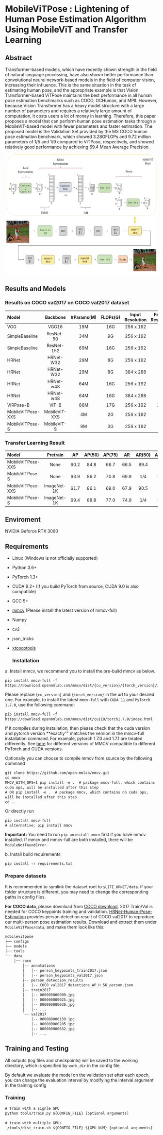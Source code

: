 # MobileViTPose : Lightening of Human Pose Estimation Algorithm Using MobileViT and Transfer Learning

## Abstract
Transformer-based models, which have recently shown strength in the field of natural language processing, have also shown better performance than convolutional neural network-based models in the field of computer vision, increasing their influence. This is the same situation in the task of estimating human pose, and the appropriate example is that Vision Transformer-based ViTPose maintains the best performance in all human pose estimation benchmarks such as COCO, OCHuman, and MPII. However, because Vision Transformer has a heavy model structure with a large number of parameters and requires a relatively large amount of computation, it costs users a lot of money in learning. Therefore, this paper proposes a model that can perform human pose estimation tasks through a MobileViT-based model with fewer parameters and faster estimation. The proposed model is the Validation Set provided by the MS COCO human pose estimation benchmark, which showed 3.28GFLOPs and 9.72 million parameters of 1/5 and 1/9 compared to ViTPose, respectively, and showed relatively good performance by achieving 69.4 Mean Average Precision.


<img width="800" height="400" src="architecture.png"/>

## Results and Models
### Results on COCO val2017 on COCO val2017 dataset

| Model  | Backbone | #Params(M) | FLOPs(G) | Input Resolution | Feature Resolution | AP | AR |
| :----------------- | :-----------: | :------: | :-----------: | :------: |:------: | :------: | :------: | 
| VGG | VGG16 | 19M | 16G | 256 x 192 | 1/4 | 69.8 | 75.4 | 
| SimpleBaseline | ResNet-50 | 34M | 9G | 256 x 192 | 1/4 | 70.4 | 76.3 | 
| SimpleBaseline | ResNet-152 | 69M | 16G | 256 x 192 | 1/4 | 72.0 | 77.8 | 
| HRNet | HRNet-W32 | 29M | 8G | 256 x 192 | 1/4 | 74.4 | 78.9 | 
| HRNet | HRNet-W32 | 29M | 8G | 384 x 288 | 1/4 | 75.8 | 81.0 | 
| HRNet | HRNet-w48 | 64M | 16G | 256 x 192 | 1/4 | 75.1 | 80.4 | 
| HRNet | HRNet-w48 | 64M | 16G | 384 x 288 | 1/4 | 76.3 | 81.2 | 
| VIRPose-B | ViT-B | 86M | 17G | 256 x 192 | 1/16 | 75.8 | 81.1 | 
| MobileViTPose-XXS | MobileViT-XXS | 4M | 2G | 256 x 192 | 1/4 | 61.7 | 67.9 | 
| MobileViTPose-S | MobileViT-S | 9M | 3G | 256 x 192 | 1/4 | 69.4 | 74.9 | 

### Transfer Learning Result

| Model | Pretrain |AP | AP(50) | AP(75) | AR | AR(50) | AR(75) |
| :----------------- | :------: | :-----------: | :------: | :-----------: | :------: |:------: | :------: |
| MobileViTPose-XXS | None | 60.2 | 84.8 | 66.7 | 66.5 | 89.4 | 72.7 | 
| MobileViTPose-S | None | 63.9 | 86.2 | 70.8 | 69.9 | 1/4 | 90.4 | 76.3 | 
| MobileViTPose-XXS | ImageNet-1K | 61.7 | 86.1 | 69.0 | 67.9 | 90.5 | 74.6 | 
| MobileViTPose-S | ImageNet-1K | 69.4 | 88.8 | 77.0 | 74.9 | 1/4 | 92.8 | 82.0 | 


## Enviroment
NVIDIA Geforce RTX 3060

## Requirements

- Linux (Windows is not officially supported)
- Python 3.6+
- PyTorch 1.3+
- CUDA 9.2+ (If you build PyTorch from source, CUDA 9.0 is also compatible)
- GCC 5+
- [mmcv](https://github.com/open-mmlab/mmcv) (Please install the latest version of mmcv-full)
- Numpy
- cv2
- json_tricks
- [xtcocotools](https://github.com/jin-s13/xtcocoapi)

  ### Installation
<!-- The code is based on [MMPose](https://github.com/open-mmlab/mmpose).
You need clone the mmpose project and integrate the codes into mmpose first. -->

a. Install mmcv, we recommend you to install the pre-build mmcv as below.

```shell
pip install mmcv-full -f https://download.openmmlab.com/mmcv/dist/{cu_version}/{torch_version}/index.html
```

Please replace ``{cu_version}`` and ``{torch_version}`` in the url to your desired one. For example, to install the latest ``mmcv-full`` with ``CUDA 11`` and ``PyTorch 1.7.0``, use the following command:

```shell
pip install mmcv-full -f https://download.openmmlab.com/mmcv/dist/cu110/torch1.7.0/index.html
```

If it compiles during installation, then please check that the cuda version and pytorch version **exactly"" matches the version in the mmcv-full installation command. For example, pytorch 1.7.0 and 1.7.1 are treated differently.
See [here](https://github.com/open-mmlab/mmcv#installation) for different versions of MMCV compatible to different PyTorch and CUDA versions.

Optionally you can choose to compile mmcv from source by the following command

```shell
git clone https://github.com/open-mmlab/mmcv.git
cd mmcv
MMCV_WITH_OPS=1 pip install -e .  # package mmcv-full, which contains cuda ops, will be installed after this step
# OR pip install -e .  # package mmcv, which contains no cuda ops, will be installed after this step
cd ..
```

Or directly run

```shell
pip install mmcv-full
# alternative: pip install mmcv
```

**Important:** You need to run `pip uninstall mmcv` first if you have mmcv installed. If mmcv and mmcv-full are both installed, there will be `ModuleNotFoundError`.

b. Install build requirements

```shell
pip install -r requirements.txt
```

### Prepare datasets

It is recommended to symlink the dataset root to `$LITE_HRNET/data`.
If your folder structure is different, you may need to change the corresponding paths in config files.

**For COCO data**, please download from [COCO download](http://cocodataset.org/#download), 2017 Train/Val is needed for COCO keypoints training and validation. [HRNet-Human-Pose-Estimation](https://github.com/HRNet/HRNet-Human-Pose-Estimation) provides person detection result of COCO val2017 to reproduce our multi-person pose estimation results. 
Download and extract them under `MobileViTPose/data`, and make them look like this:

```
mobilevitpose
├── configs
├── models
├── tools
`── data
    │── coco
        │-- annotations
        │   │-- person_keypoints_train2017.json
        │   |-- person_keypoints_val2017.json
        |-- person_detection_results
        |   |-- COCO_val2017_detections_AP_H_56_person.json
        │-- train2017
        │   │-- 000000000009.jpg
        │   │-- 000000000025.jpg
        │   │-- 000000000030.jpg
        │   │-- ...
        `-- val2017
            │-- 000000000139.jpg
            │-- 000000000285.jpg
            │-- 000000000632.jpg
            │-- ...

```

## Training and Testing
All outputs (log files and checkpoints) will be saved to the working directory,
which is specified by `work_dir` in the config file.

By default we evaluate the model on the validation set after each epoch, you can change the evaluation interval by modifying the interval argument in the training config


### Training

```shell
# train with a signle GPU
python tools/train.py ${CONFIG_FILE} [optional arguments]

# train with multiple GPUs
./tools/dist_train.sh ${CONFIG_FILE} ${GPU_NUM} [optional arguments]
